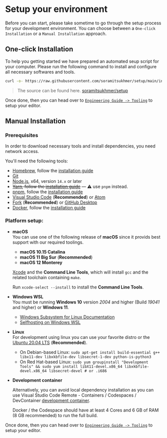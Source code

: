 # Setup your environment

Before you can start, please take sometime to go through the setup process for your development environment. You can choose between a `One-click Installation` or a `Manual Installation` approach.

## One-click Installation

To help you getting started we have prepared an automated seup script for your computer. Please run the following command to install and configure all necessary softwares and tools.

```sh
curl -o- https://raw.githubusercontent.com/soramitsukhmer/setup/main/install | sh
```

> The source can be found here. [soramitsukhmer/setup](https://github.com/soramitsukhmer/setup)

Once done, then you can head over to [`Engineering Guide -> Tooling`](/guide/tooling/ide-support.html) to setup your editor.

## Manual Installation

### Prerequisites

In order to download necessary tools and install dependencies, you need network access.

You'll need the following tools:

- [Homebrew](https://brew.sh/), follow the [installation guide](https://brew.sh/#install)
- [Git](https://git-scm.com/)
- [Node.js](https://nodejs.org/en/), x64, version `14.x` or later
- ~~[Yarn](https://yarnpkg.com/), follow the [installation guide](https://yarnpkg.com/en/docs/install)~~ — :warning: use `pnpm` instead.
- [pnpm](https://pnpm.io/), follow the [installation guide](https://pnpm.io/installation)
- [Visual Studio Code](https://code.visualstudio.com/) (**Recommended**) or [Atom](https://atom.io/)
- [Fork](https://git-fork.com/) (**Recommended**) or [GitHub Desktop](https://desktop.github.com/)
- [Docker](https://www.docker.com/), follow the [installation guide](https://docs.docker.com/get-docker/)


### Platform setup:

- **macOS**  
    You can use one of the following release of **macOS** since it provids best support with our required toolings.

    - **macOS 10.15 Catalina**
    - **macOS 11 Big Sur** (**Recommended**)
    - **macOS 12 Monterey**

    [Xcode](https://developer.apple.com/xcode/downloads/) and the **Command Line Tools**, which will install `gcc` and the related toolchain containing `make`.
    
    Run `xcode-select --install` to install the **Command Line Tools**.

- **Windows WSL**  
    You must be running **Windows 10** version *2004* and higher (Build *19041* and higher) or **Windows 11**.  

    - [Windows Subsystem for Linux Documentation](https://docs.microsoft.com/en-us/windows/wsl/)
    - [Selfhosting on Windows WSL](https://github.com/microsoft/vscode/wiki/Selfhosting-on-Windows-WSL)

- **Linux**  
    For development using linux you can use your favorite distro or the [Ubuntu 20.04 LTS](https://ubuntu.com/) (**Recommended**).

    - On Debian-based Linux: `sudo apt-get install build-essential g++ libx11-dev libxkbfile-dev libsecret-1-dev python-is-python3`
    - On Red Hat-based Linux: `sudo yum groupinstall "Development Tools" && sudo yum install libX11-devel.x86_64 libxkbfile-devel.x86_64 libsecret-devel # or .i686`

- **Development container**

    Alternatively, you can avoid local dependency installation as you can use Visual Studio Code Remote - Containers / Codespaces / DevContainer [development container](https://code.visualstudio.com/docs/remote/containers).

    Docker / the Codespace should have at least 4 Cores and 6 GB of RAM (8 GB recommended) to run the full build.


Once done, then you can head over to [`Engineering Guide -> Tooling`](/guide/tooling/ide-support.html) to setup your editor.

